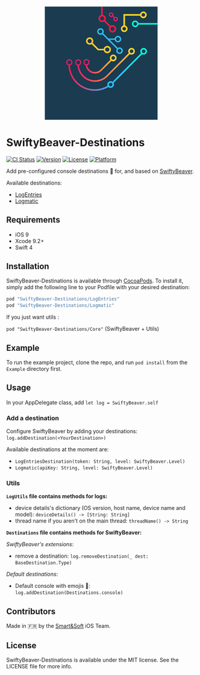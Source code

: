 <h3 align="center">
    <img src="logo.png" width="300" />
</h3>

# SwiftyBeaver-Destinations

[![CI Status](http://img.shields.io/travis/smartnsoft/SwiftyBeaver-Destinations.svg?style=flat)](https://travis-ci.org/smartnsoft/SwiftyBeaver-Destinations)
[![Version](https://img.shields.io/cocoapods/v/SwiftyBeaver-Destinations.svg?style=flat)](http://cocoapods.org/pods/SwiftyBeaver-Destinations)
[![License](https://img.shields.io/cocoapods/l/SwiftyBeaver-Destinations.svg?style=flat)](http://cocoapods.org/pods/SwiftyBeaver-Destinations)
[![Platform](https://img.shields.io/cocoapods/p/SwiftyBeaver-Destinations.svg?style=flat)](http://cocoapods.org/pods/SwiftyBeaver-Destinations)

Add pre-configured console destinations 🔌 for, and based on [SwiftyBeaver](https://github.com/SwiftyBeaver/SwiftyBeaver).

Available destinations:

- [LogEntries](https://logentries.com/)
- [Logmatic](https://logmatic.io)

## Requirements 

- iOS 9
- Xcode 9.2+
- Swift 4

## Installation

SwiftyBeaver-Destinations is available through [CocoaPods](http://cocoapods.org). To install it, simply add the following line to your Podfile with your desired destination:

```ruby
pod "SwiftyBeaver-Destinations/LogEntries"
pod "SwiftyBeaver-Destinations/Logmatic"
```

If you just want utils :

`pod "SwiftyBeaver-Destinations/Core"` (SwiftyBeaver + Utils)


## Example

To run the example project, clone the repo, and run `pod install` from the `Example` directory first.

## Usage

In your AppDelegate class, add `let log = SwiftyBeaver.self`

### Add a destination

Configure SwiftyBeaver by adding your destinations: `log.addDestination(<YourDestination>)`

Available destinations at the moment are:

- `LogEntriesDestination(token: String, level: SwiftyBeaver.Level)`
- `Logmatic(apiKey: String, level: SwiftyBeaver.Level)`


### Utils

**`LogUtils` file contains methods for logs:**

- device details's dictionary (OS version, host name, device name and model): `deviceDetails() -> [String: String]`
- thread name if you aren't on the main thread: `threadName() -> String`

**`Destinations` file contains methods for SwiftyBeaver:**

*SwiftyBeaver's extensions*:

- remove a destination: `log.removeDestination(_ dest: BaseDestination.Type)`

*Default destinations*:

- Default console with emojis 🎉: `log.addDestination(Destinations.console)`

## Contributors

Made in 🇫🇷 by the [Smart&Soft](https://smartnsoft.com/) iOS Team.

## License

SwiftyBeaver-Destinations is available under the MIT license. See the LICENSE file for more info.
